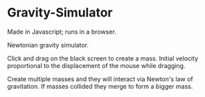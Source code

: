 # Gravity-Simulator

Made in Javascript; runs in a browser.

Newtonian gravity simulator.

Click and drag on the black screen to create a mass. Initial velocity proportional to the displacement of the mouse while dragging. 

Create multiple masses and they will interact via Newton's law of gravitation. If masses collided they merge to form a bigger mass.
